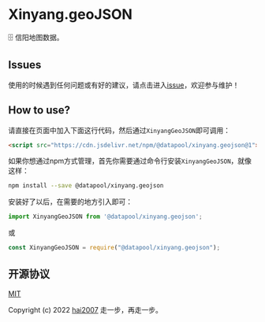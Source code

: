 # Xinyang.geoJSON
🗄️ 信阳地图数据。

## Issues
使用的时候遇到任何问题或有好的建议，请点击进入[issue](https://github.com/hai2007/datapool/issues)，欢迎参与维护！

## How to use?

请直接在页面中加入下面这行代码，然后通过```XinyangGeoJSON```即可调用：

```html
<script src="https://cdn.jsdelivr.net/npm/@datapool/xinyang.geojson@1"></script>
```

如果你想通过npm方式管理，首先你需要通过命令行安装``````XinyangGeoJSON``````，就像这样：

```bash
npm install --save @datapool/xinyang.geojson
```

安装好了以后，在需要的地方引入即可：

```js
import XinyangGeoJSON from '@datapool/xinyang.geojson';
```

或

```js
const XinyangGeoJSON = require("@datapool/xinyang.geojson");
```

开源协议
---------------------------------------
[MIT](https://github.com/hai2007/datapool/blob/master/LICENSE)

Copyright (c) 2022 [hai2007](https://hai2007.gitee.io/sweethome/) 走一步，再走一步。
